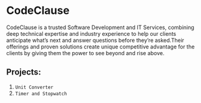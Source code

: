 # CodeClause

CodeClause is a trusted Software Development and IT Services, combining deep technical expertise and industry experience to help our clients anticipate what’s next and answer questions before they’re asked.Their offerings and proven solutions create unique competitive advantage for the clients by giving them the power to see beyond and rise above.


## Projects:
1) `Unit Converter`
2) `Timer and Stopwatch`

